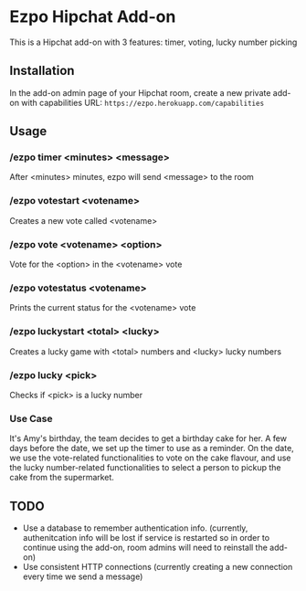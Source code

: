 # Ezpo Hipchat Add-on #

This is a Hipchat add-on with 3 features: timer, voting, lucky number picking

## Installation ##
In the add-on admin page of your Hipchat room, create a new private add-on with capabilities URL: ```https://ezpo.herokuapp.com/capabilities```

## Usage ##
### /ezpo timer \<minutes\> \<message\> ###
After \<minutes\> minutes, ezpo will send \<message\> to the room

### /ezpo votestart \<votename\> ###
Creates a new vote called \<votename\>

### /ezpo vote \<votename\> \<option\> ###
Vote for the \<option\> in the \<votename\> vote

### /ezpo votestatus \<votename\> ###
Prints the current status for the \<votename\> vote

### /ezpo luckystart \<total\> \<lucky\> ###
Creates a lucky game with \<total\> numbers and \<lucky\> lucky numbers

### /ezpo lucky \<pick\> ###
Checks if \<pick\> is a lucky number

### Use Case ###
It's Amy's birthday, the team decides to get a birthday cake for her. A few days before the date, we set up the timer to use as a reminder. On the date, we use the vote-related functionalities to vote on the cake flavour, and use the lucky number-related functionalities to select a person to pickup the cake from the supermarket. 

## TODO ##

* Use a database to remember authentication info. (currently, authenitcation info will be lost if service is restarted so in order to continue using the add-on, room admins will need to reinstall the add-on)
* Use consistent HTTP connections (currently creating a new connection every time we send a message)

